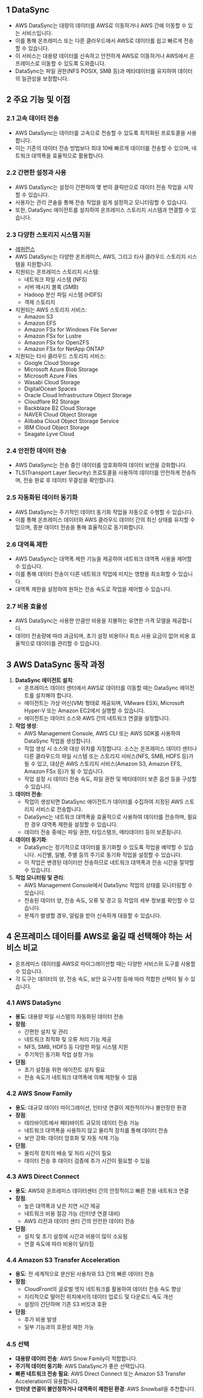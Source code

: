 ## 1 DataSync

- AWS DataSync는 대량의 데이터를 AWS로 이동하거나 AWS 간에 이동할 수 있는 서비스입니다. 
- 이를 통해 온프레미스 또는 다른 클라우드에서 AWS로 데이터를 쉽고 빠르게 전송할 수 있습니다.
- 이 서비스는 대용량 데이터를 신속하고 안전하게 AWS로 이동하거나 AWS에서 온프레미스로 이동할 수 있도록 도와줍니다.
- DataSync는 파일 권한(NFS POSIX, SMB 등)과 메타데이터를 유지하여 데이터의 일관성을 보장합니다.



## 2 주요 기능 및 이점

### 2.1 고속 데이터 전송

- AWS DataSync는 데이터를 고속으로 전송할 수 있도록 최적화된 프로토콜을 사용합니다. 
- 이는 기존의 데이터 전송 방법보다 최대 10배 빠르게 데이터를 전송할 수 있으며, 네트워크 대역폭을 효율적으로 활용합니다.



### 2.2 간편한 설정과 사용

- AWS DataSync는 설정이 간편하여 몇 번의 클릭만으로 데이터 전송 작업을 시작할 수 있습니다. 
- 사용자는 관리 콘솔을 통해 전송 작업을 쉽게 설정하고 모니터링할 수 있습니다. 
- 또한, DataSync 에이전트를 설치하여 온프레미스 스토리지 시스템과 연결할 수 있습니다.



### 2.3 다양한 스토리지 시스템 지원

- [레퍼런스](https://docs.aws.amazon.com/datasync/latest/userguide/what-is-datasync.html)
- AWS DataSync는 다양한 온프레미스, AWS, 그리고 타사 클라우드 스토리지 시스템을 지원합니다.
- 지원되는 온프레미스 스토리지 시스템:
    - 네트워크 파일 시스템 (NFS)
    - 서버 메시지 블록 (SMB)
    - Hadoop 분산 파일 시스템 (HDFS)
    - 객체 스토리지
- 지원되는 AWS 스토리지 서비스:
    - Amazon S3
    - Amazon EFS
    - Amazon FSx for Windows File Server
    - Amazon FSx for Lustre
    - Amazon FSx for OpenZFS
    - Amazon FSx for NetApp ONTAP
- 지원되는 타사 클라우드 스토리지 서비스:
    - Google Cloud Storage
    - Microsoft Azure Blob Storage
    - Microsoft Azure Files
    - Wasabi Cloud Storage
    - DigitalOcean Spaces
    - Oracle Cloud Infrastructure Object Storage
    - Cloudflare R2 Storage
    - Backblaze B2 Cloud Storage
    - NAVER Cloud Object Storage
    - Alibaba Cloud Object Storage Service
    - IBM Cloud Object Storage
    - Seagate Lyve Cloud



### 2.4 안전한 데이터 전송

- AWS DataSync는 전송 중인 데이터를 암호화하여 데이터 보안을 강화합니다. 
- TLS(Transport Layer Security) 프로토콜을 사용하여 데이터를 안전하게 전송하며, 전송 완료 후 데이터 무결성을 확인합니다.



### 2.5 자동화된 데이터 동기화

- AWS DataSync는 주기적인 데이터 동기화 작업을 자동으로 수행할 수 있습니다. 
- 이를 통해 온프레미스 데이터와 AWS 클라우드 데이터 간의 최신 상태를 유지할 수 있으며, 증분 데이터 전송을 통해 효율적으로 동기화합니다.



### 2.6 대역폭 제한

- AWS DataSync는 대역폭 제한 기능을 제공하여 네트워크 대역폭 사용을 제어할 수 있습니다.
- 이를 통해 데이터 전송이 다른 네트워크 작업에 미치는 영향을 최소화할 수 있습니다.
- 대역폭 제한을 설정하여 원하는 전송 속도로 작업을 제어할 수 있습니다.



### 2.7 비용 효율성

- AWS DataSync는 사용한 만큼만 비용을 지불하는 유연한 가격 모델을 제공합니다.
- 데이터 전송량에 따라 과금되며, 초기 설정 비용이나 최소 사용 요금이 없어 비용 효율적으로 데이터를 관리할 수 있습니다.



## 3 AWS DataSync 동작 과정

1. **DataSync 에이전트 설치**:
    - 온프레미스 데이터 센터에서 AWS로 데이터를 이동할 때는 DataSync 에이전트를 설치해야 합니다.
    - 에이전트는 가상 머신(VM) 형태로 제공되며, VMware ESXi, Microsoft Hyper-V 또는 Amazon EC2에서 실행할 수 있습니다.
    - 에이전트는 데이터 소스와 AWS 간의 네트워크 연결을 설정합니다.
2. **작업 생성**:
    - AWS Management Console, AWS CLI 또는 AWS SDK를 사용하여 DataSync 작업을 생성합니다.
    - 작업 생성 시 소스와 대상 위치를 지정합니다. 소스는 온프레미스 데이터 센터나 다른 클라우드의 파일 시스템 또는 스토리지 서비스(NFS, SMB, HDFS 등)가 될 수 있고, 대상은 AWS 스토리지 서비스(Amazon S3, Amazon EFS, Amazon FSx 등)가 될 수 있습니다.
    - 작업 설정 시 데이터 전송 속도, 파일 권한 및 메타데이터 보존 옵션 등을 구성할 수 있습니다.
3. **데이터 전송**:
    - 작업이 생성되면 DataSync 에이전트가 데이터를 수집하여 지정된 AWS 스토리지 서비스로 전송합니다.
    - DataSync는 네트워크 대역폭을 효율적으로 사용하여 데이터를 전송하며, 필요한 경우 대역폭 제한을 설정할 수 있습니다.
    - 데이터 전송 중에는 파일 권한, 타임스탬프, 메타데이터 등이 보존됩니다.
4. **데이터 동기화**:
    - DataSync는 정기적으로 데이터를 동기화할 수 있도록 작업을 예약할 수 있습니다. 시간별, 일별, 주별 등의 주기로 동기화 작업을 설정할 수 있습니다.
    - 이 작업은 변경된 데이터만 전송하므로 네트워크 대역폭과 전송 시간을 절약할 수 있습니다.
5. **작업 모니터링 및 관리**:
    - AWS Management Console에서 DataSync 작업의 상태를 모니터링할 수 있습니다.
    - 전송된 데이터 양, 전송 속도, 오류 및 경고 등 작업의 세부 정보를 확인할 수 있습니다.
    - 문제가 발생할 경우, 알림을 받아 신속하게 대응할 수 있습니다.



## 4 온프레미스 데이터를 AWS로 옮길 때 선택해야 하는 서비스 비교

- 온프레미스 데이터를 AWS로 마이그레이션할 때는 다양한 서비스와 도구를 사용할 수 있습니다. 
- 각 도구는 데이터의 양, 전송 속도, 보안 요구사항 등에 따라 적합한 선택이 될 수 있습니다.



### 4.1 AWS DataSync

- **용도**: 대용량 파일 시스템의 자동화된 데이터 전송
- **장점**:
    - 간편한 설치 및 관리
    - 네트워크 최적화 및 오류 처리 기능 제공
    - NFS, SMB, HDFS 등 다양한 파일 시스템 지원
    - 주기적인 동기화 작업 설정 가능
- **단점**:
    - 초기 설정을 위한 에이전트 설치 필요
    - 전송 속도가 네트워크 대역폭에 의해 제한될 수 있음



### 4.2 AWS Snow Family

- **용도**: 대규모 데이터 마이그레이션, 인터넷 연결이 제한적이거나 불안정한 환경
- **장점**:
    - 테라바이트에서 페타바이트 규모의 데이터 전송 가능
    - 네트워크 대역폭을 사용하지 않고 물리적 장치를 통해 데이터 전송
    - 보안 강화: 데이터 암호화 및 자동 삭제 기능
- **단점**:
    - 물리적 장치의 배송 및 처리 시간이 필요
    - 데이터 전송 후 데이터 검증에 추가 시간이 필요할 수 있음



### 4.3 AWS Direct Connect

- **용도**: AWS와 온프레미스 데이터센터 간의 안정적이고 빠른 전용 네트워크 연결
- **장점**:
    - 높은 대역폭과 낮은 지연 시간 제공
    - 네트워크 비용 절감 가능 (인터넷 연결 대비)
    - AWS 리전과 데이터 센터 간의 안전한 데이터 전송
- **단점**:
    - 설치 및 초기 설정에 시간과 비용이 많이 소요됨
    - 연결 속도에 따라 비용이 달라짐




### 4.4 Amazon S3 Transfer Acceleration

- **용도**: 전 세계적으로 분산된 사용자와 S3 간의 빠른 데이터 전송
- **장점**:
    - CloudFront의 글로벌 엣지 네트워크를 활용하여 데이터 전송 속도 향상
    - 지리적으로 떨어진 위치에서의 데이터 업로드 및 다운로드 속도 개선
    - 설정이 간단하며 기존 S3 버킷과 호환
- **단점**:
    - 추가 비용 발생
    - 일부 기능과의 호환성 제한 가능



### 4.5 선택

- **대용량 데이터 전송**: AWS Snow Family이 적합합니다.
- **주기적 데이터 동기화**: AWS DataSync가 좋은 선택입니다.
- **빠른 네트워크 전송 필요**: AWS Direct Connect 또는 Amazon S3 Transfer Acceleration이 유용합니다.
- **인터넷 연결이 불안정하거나 대역폭이 제한된 환경**: AWS Snowball을 추천합니다.